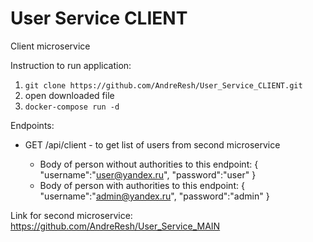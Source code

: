 # User Service CLIENT
Client microservice

Instruction to run application:
1) `git clone https://github.com/AndreResh/User_Service_CLIENT.git`
2) open downloaded file
3) `docker-compose run -d` 

Endpoints:
- GET /api/client - to get list of users from second microservice 
    
  - Body of person without authorities to this endpoint:
    {
         "username":"user@yandex.ru",
         "password":"user"
    }
  - Body of person with authorities to this endpoint:
    {
         "username":"admin@yandex.ru",
         "password":"admin"
    }


Link for second microservice: https://github.com/AndreResh/User_Service_MAIN